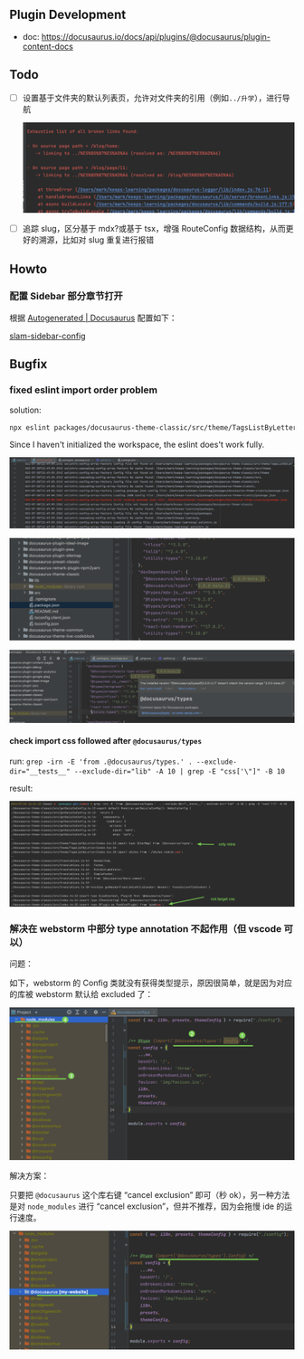 ## Plugin Development

- doc: https://docusaurus.io/docs/api/plugins/@docusaurus/plugin-content-docs

## Todo

- [ ] 设置基于文件夹的默认列表页，允许对文件夹的引用（例如`../升学`），进行导航

  ![picture 1](.imgs/docusaurus-track-1659282167426-1ae1dda7dd1514c94ef5914db1e686d9e5e2ece7a12c14c01cf0d38604a864ac.png)

- [ ] 追踪 slug，区分基于 mdx?或基于 tsx，增强 RouteConfig 数据结构，从而更好的溯源，比如对 slug 重复进行报错

## Howto

### 配置 Sidebar 部分章节打开

根据 [Autogenerated | Docusaurus](https://docusaurus.io/docs/sidebar/autogenerated#category-item-metadata) 配置如下：

[slam-sidebar-config](../../SLAM/_category_.yml)

## Bugfix

### fixed eslint import order problem

solution:

```sh
npx eslint packages/docusaurus-theme-classic/src/theme/TagsListByLetter/index.tsx --debug 2> eslint.error.log
```

Since I haven't initialized the workspace, the eslint does't work fully.

![picture 2](.imgs/docusaurus-track-1659185557802-6e54316e3e32a7bc4fc51894137e496c540efc29203a6322483cf3773e813cd3.png)

![picture 1](.imgs/docusaurus-track-1659185486028-745de1c3b5dcc95b9f09b207966880fc7f8506597aed23d6d3da669c36b56704.png)

![picture 3](.imgs/docusaurus-track-1659185955928-1ed4d1332bc77ef796114e39b621ef7b73158cb5401532aefe1451b0ddee7bd3.png)

#### check import css followed after `@docusaurus/types`

run: `grep -irn -E 'from .@docusaurus/types.' . --exclude-dir="__tests__" --exclude-dir="lib" -A 10 | grep -E "css['\"]" -B 10`

result:

![picture 1](.imgs/docusaurus-track-1659190587208-ebb186cd03c6118c762284cee14ce4dd92be1c4b6fa663abab9a44d18c106f9c.png)

### 解决在 webstorm 中部分 type annotation 不起作用（但 vscode 可以）

问题：

如下，webstorm 的 Config 类就没有获得类型提示，原因很简单，就是因为对应的库被 webstorm 默认给 excluded 了：

![picture 1](.imgs/docusaurus-track-1658809363936-05019624c5547901e448b63eb3df4a7777bbb138a27754062a5c9d76b565b219.png)

解决方案：

只要把 `@docusaurus` 这个库右键 “cancel exclusion” 即可（秒 ok），另一种方法是对 `node_modules` 进行 “cancel exclusion”，但并不推荐，因为会拖慢 ide 的运行速度。

![picture 2](.imgs/docusaurus-track-1658809446256-0bfd428c3b927fd911cead5f3da24a86c79a9fb24d8a40a69742f91a092f55b1.png)
